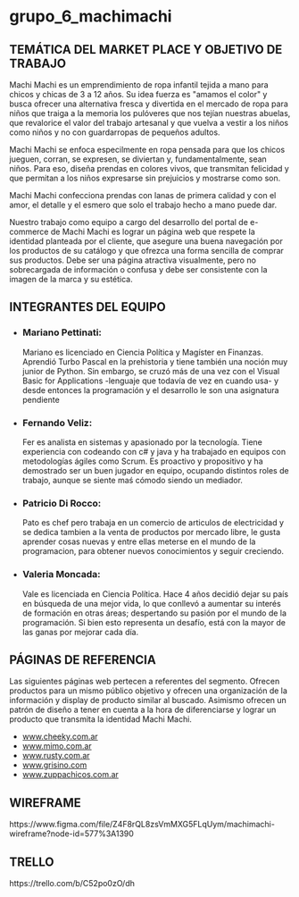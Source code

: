 
<h1> grupo_6_machimachi

<h2>TEMÁTICA DEL MARKET PLACE Y OBJETIVO DE TRABAJO</h2>

<p>    Machi Machi es un emprendimiento de ropa infantil tejida a mano para chicos y chicas de 3 a 12 años. Su idea fuerza es "amamos el color" y busca ofrecer una alternativa fresca y divertida en el mercado de ropa para niños que traiga a la memoria los pulóveres que nos tejían nuestras abuelas, que revalorice el valor del trabajo artesanal y que vuelva a vestir a los niños como niños y no con guardarropas de pequeños adultos.
<p>    Machi Machi se enfoca especilmente en ropa pensada para que los chicos jueguen, corran, se expresen, se diviertan y, fundamentalmente, sean niños. Para eso, diseña prendas en colores vivos, que transmitan felicidad y que permitan a los niños expresarse sin prejuicios y mostrarse como son. 
<p>    Machi Machi confecciona prendas con lanas de primera calidad y con el amor, el detalle y el esmero que solo el trabajo hecho a mano puede dar. </p>

<p>    Nuestro trabajo como equipo a cargo del desarrollo del portal de e-commerce de Machi Machi es lograr un página web que respete la identidad planteada por el cliente, que asegure una buena navegación por los productos de su catálogo y que ofrezca una forma sencilla de comprar sus productos. Debe ser una página atractiva visualmente, pero no sobrecargada de información o confusa y debe ser consistente con la imagen de la marca y su estética.</p>


<h2>INTEGRANTES DEL EQUIPO</h2>

<ul>
    <li><h3>Mariano Pettinati:</h3> <p>Mariano es licenciado en Ciencia Política y Magíster en Finanzas. Aprendió Turbo Pascal en la prehistoria y tiene también una noción muy junior de Python. Sin embargo, se cruzó más de una vez con el Visual Basic for Applications -lenguaje que todavía de vez en cuando usa- y desde entonces la programación y el desarrollo le son una asignatura pendiente </p></li>
    <li><h3>Fernando Veliz:</h3> <p>Fer es analista en sistemas y apasionado por la tecnología. Tiene experiencia con codeando con c# y java y ha trabajado en equipos con metodologías ágiles como Scrum. Es proactivo y propositivo y ha demostrado ser un buen jugador en equipo, ocupando distintos roles de trabajo, aunque se siente maś cómodo siendo un mediador.</p>  </li>
    <li><h3>Patricio Di Rocco:</h3> <p>Pato es chef pero trabaja en un comercio de articulos de electricidad y se dedica tambien a la venta de productos por mercado libre, le gusta aprender cosas nuevas y entre ellas meterse en el mundo de la programacion, para obtener nuevos conocimientos y seguir creciendo. </p></li>
    <li><h3>Valeria Moncada:</h3> <p>Vale es licenciada en Ciencia Política. Hace 4 años decidió dejar su país en búsqueda de una mejor vida, lo que conllevó a aumentar su interés de formación en otras áreas; despertando su pasión por el mundo de la programación. Si bien esto representa un desafío, está con la mayor de las ganas por mejorar cada día.</p></li>
 </ul>

<h2>PÁGINAS DE REFERENCIA</h2>
    Las siguientes páginas web pertecen a referentes del segmento. Ofrecen productos para un mismo público objetivo y ofrecen una organización de la información y display de producto similar al buscado. Asimismo ofrecen un patrón de diseño a tener en cuenta a la hora de diferenciarse y lograr un producto que transmita la identidad Machi Machi. 

<ul>
   <li> <a href="https://www.cheeky.com.ar" target='_blank'> www.cheeky.com.ar</a> </li>
   <li> <a href="https://www.mimo.com.ar" target='_blank'> www.mimo.com.ar</a> </li>
   <li> <a href="https://www.rusty.com.ar" target='_blank'> www.rusty.com.ar</a> </li>
   <li> <a href="https://www.grisino.com" target='_blank'> www.grisino.com</a> </li>
   <li> <a href="https://www.zuppachicos.com.ar" target='_blank'> www.zuppachicos.com.ar</a> </li>
</ul>

<h2>WIREFRAME</h2>
    https://www.figma.com/file/Z4F8rQL8zsVmMXG5FLqUym/machimachi-wireframe?node-id=577%3A1390


<h2>TRELLO</h2>
    https://trello.com/b/C52po0zO/dh
